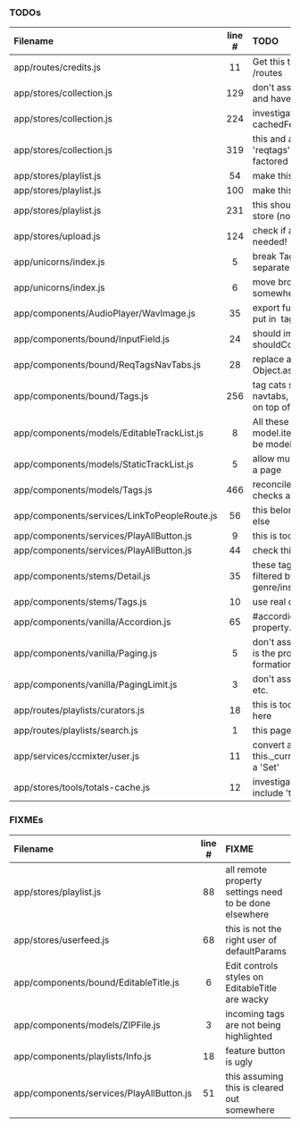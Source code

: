 ### TODOs
| Filename | line # | TODO
|:------|:------:|:------
| app/routes/credits.js | 11 | Get this the hell out of /routes
| app/stores/collection.js | 129 | don't assume this behavoir and have a policy flag
| app/stores/collection.js | 224 | investigate generalizing cachedFetch
| app/stores/collection.js | 319 | this and all mention of 'reqtags' need to be factored out of here
| app/stores/playlist.js | 54 | make this a property
| app/stores/playlist.js | 100 | make this a property
| app/stores/playlist.js | 231 | this should return a Playlist store (no?)
| app/stores/upload.js | 124 | check if artist is really needed!
| app/unicorns/index.js | 5 | break TagString into separate npm module
| app/unicorns/index.js | 6 | move browser scripts somewhere else
| app/components/AudioPlayer/WavImage.js | 35 | export full xml+svg and put in <img> tag
| app/components/bound/InputField.js | 24 | should implement shouldComponentUppdate
| app/components/bound/ReqTagsNavTabs.js | 28 | replace all oassign with Object.assign
| app/components/bound/Tags.js | 256 | tag cats should be navtabs, not just stacked on top of each other
| app/components/models/EditableTrackList.js | 8 | All these lists that are model.items[] should just be model[]
| app/components/models/StaticTrackList.js | 5 | allow multiple of these on a page
| app/components/models/Tags.js | 466 | reconcile this with floating checks above
| app/components/services/LinkToPeopleRoute.js | 56 | this belongs somewhere else
| app/components/services/PlayAllButton.js | 9 | this is too Playlist aware
| app/components/services/PlayAllButton.js | 44 | check this code
| app/components/stems/Detail.js | 35 | these tags used to be filtered by genre/instrument
| app/components/stems/Tags.js | 10 | use real defines here
| app/components/vanilla/Accordion.js | 65 | #accordion should be property.id
| app/components/vanilla/Paging.js | 5 | don't assume that ?offset= is the proper URL formation
| app/components/vanilla/PagingLimit.js | 3 | don't assume 10, 20, 40, etc.
| app/routes/playlists/curators.js | 18 | this is too much code for here
| app/routes/playlists/search.js | 1 | this page is broken
| app/services/ccmixter/user.js | 11 | convert all the this._currentUser magic to a 'Set'
| app/stores/tools/totals-cache.js | 12 | investigate if this should include 't' and 'template'

### FIXMEs
| Filename | line # | FIXME
|:------|:------:|:------
| app/stores/playlist.js | 88 | all remote property settings need to be done elsewhere
| app/stores/userfeed.js | 68 | this is not the right user of defaultParams
| app/components/bound/EditableTitle.js | 6 | Edit controls styles on EditableTitle are wacky
| app/components/models/ZIPFile.js | 3 | incoming tags are not being highlighted
| app/components/playlists/Info.js | 18 | feature button is ugly
| app/components/services/PlayAllButton.js | 51 | this assuming this is cleared out somewhere